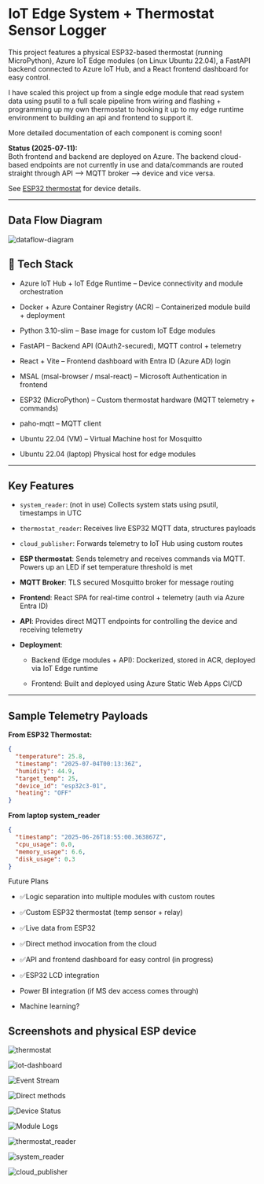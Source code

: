 # IoT Edge System + Thermostat Sensor Logger

This project features a physical ESP32-based thermostat (running MicroPython), Azure IoT Edge modules (on Linux Ubuntu 22.04), a FastAPI backend connected to Azure IoT Hub, and a React frontend dashboard for easy control.

I have scaled this project up from a single edge module that read system data using psutil to a full scale pipeline from wiring and flashing + programming up my own thermostat to hooking it up to my edge runtime environment to building an api and frontend to support it.

More detailed documentation of each component is coming soon!

**Status (2025-07-11):**  
Both frontend and backend are deployed on Azure.
The backend cloud-based endpoints are not currently in use and data/commands are routed straight through API --> MQTT broker --> device and vice versa.

See [ESP32 thermostat](./thermostat-prototype/) for device details.

---
## Data Flow Diagram


![dataflow-diagram](/screenshots/dataflow.png)

## 🔧 Tech Stack

- Azure IoT Hub + IoT Edge Runtime – Device connectivity and module orchestration

- Docker + Azure Container Registry (ACR) – Containerized module build + deployment

- Python 3.10-slim – Base image for custom IoT Edge modules

- FastAPI – Backend API (OAuth2-secured), MQTT control + telemetry

- React + Vite – Frontend dashboard with Entra ID (Azure AD) login

- MSAL (msal-browser / msal-react) – Microsoft Authentication in frontend

- ESP32 (MicroPython) – Custom thermostat hardware (MQTT telemetry + commands)

- paho-mqtt – MQTT client

- Ubuntu 22.04 (VM) – Virtual Machine host for Mosquitto
  
- Ubuntu 22.04 (laptop) Physical host for edge modules
---

##  Key Features

- `system_reader`: (not in use) Collects system stats using psutil, timestamps in UTC
- `thermostat_reader`: Receives live ESP32 MQTT data, structures payloads
- `cloud_publisher`: Forwards telemetry to IoT Hub using custom routes
- **ESP thermostat**: Sends telemetry and receives commands via MQTT. Powers up an LED if set temperature threshold is met
- **MQTT Broker**: TLS secured Mosquitto broker for message routing
- **Frontend**: React SPA for real-time control + telemetry (auth via Azure Entra ID)
- **API**: Provides direct MQTT endpoints for controlling the device and receiving telemetry
- **Deployment**:

   - Backend (Edge modules + API): Dockerized, stored in ACR, deployed via IoT Edge runtime

   - Frontend: Built and deployed using Azure Static Web Apps CI/CD
---

##  Sample Telemetry Payloads

**From ESP32 Thermostat:**
```json
{
  "temperature": 25.8,
  "timestamp": "2025-07-04T00:13:36Z",
  "humidity": 44.9,
  "target_temp": 25,
  "device_id": "esp32c3-01",
  "heating": "OFF"
}
```
**From laptop system_reader**
```json
{
  "timestamp": "2025-06-26T18:55:00.363867Z",
  "cpu_usage": 0.0,
  "memory_usage": 6.6,
  "disk_usage": 0.3
}
```


 Future Plans

- ✅Logic separation into multiple modules with custom routes

- ✅Custom ESP32 thermostat (temp sensor + relay)

- ✅Live data from ESP32

- ✅Direct method invocation from the cloud

- ✅API and frontend dashboard for easy control (in progress)

- ✅ESP32 LCD integration

- Power BI integration (if MS dev access comes through)
  
- Machine learning? 




## Screenshots and physical ESP device

![thermostat](/thermostat-prototype/pictures/thermostat.jpg)

![iot-dashboard](/screenshots/iot-dashboard.png)

![Event Stream](/screenshots/CLI-stream.png)

![Direct methods](/screenshots/direct-methods.png)

![Device Status](/screenshots/sensorLogger-device.png)

![Module Logs](/screenshots/reader-and-publisher-logs.png)

![thermostat_reader](/screenshots/thermostat_logger.png)

![system_reader](/screenshots/system_reader.png)

![cloud_publisher](/screenshots/cloud_publisher.png)
